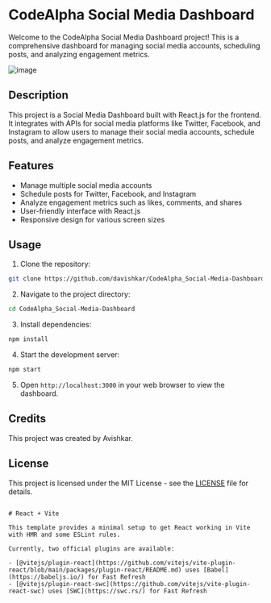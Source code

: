 
# CodeAlpha Social Media Dashboard

Welcome to the CodeAlpha Social Media Dashboard project! This is a comprehensive dashboard for managing social media accounts, scheduling posts, and analyzing engagement metrics.

![image](https://github.com/davishkar/CodeAlpha_Social-Media-Dashboard/assets/138203333/fc4e47d3-151d-4345-9e04-9c9f714dd419)

## Description

This project is a Social Media Dashboard built with React.js for the frontend. It integrates with APIs for social media platforms like Twitter, Facebook, and Instagram to allow users to manage their social media accounts, schedule posts, and analyze engagement metrics.

## Features

- Manage multiple social media accounts
- Schedule posts for Twitter, Facebook, and Instagram
- Analyze engagement metrics such as likes, comments, and shares
- User-friendly interface with React.js
- Responsive design for various screen sizes

## Usage

1. Clone the repository:

```bash
git clone https://github.com/davishkar/CodeAlpha_Social-Media-Dashboard.git
```

2. Navigate to the project directory:

```bash
cd CodeAlpha_Social-Media-Dashboard
```

3. Install dependencies:

```bash
npm install
```

4. Start the development server:

```bash
npm start
```

5. Open `http://localhost:3000` in your web browser to view the dashboard.

## Credits

This project was created by Avishkar.

## License

This project is licensed under the MIT License - see the [LICENSE](LICENSE) file for details.
```

# React + Vite

This template provides a minimal setup to get React working in Vite with HMR and some ESLint rules.

Currently, two official plugins are available:

- [@vitejs/plugin-react](https://github.com/vitejs/vite-plugin-react/blob/main/packages/plugin-react/README.md) uses [Babel](https://babeljs.io/) for Fast Refresh
- [@vitejs/plugin-react-swc](https://github.com/vitejs/vite-plugin-react-swc) uses [SWC](https://swc.rs/) for Fast Refresh

